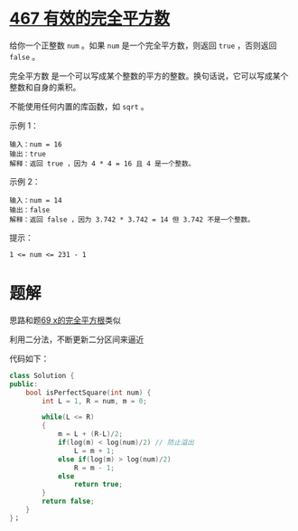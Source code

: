 
# [467 有效的完全平方数](https://leetcode.cn/problems/valid-perfect-square/)

给你一个正整数 `num` 。如果 `num` 是一个完全平方数，则返回 `true` ，否则返回 `false` 。

完全平方数 是一个可以写成某个整数的平方的整数。换句话说，它可以写成某个整数和自身的乘积。

不能使用任何内置的库函数，如  `sqrt` 。

 

示例 1：
```
输入：num = 16
输出：true
解释：返回 true ，因为 4 * 4 = 16 且 4 是一个整数。

```

示例 2：
```
输入：num = 14
输出：false
解释：返回 false ，因为 3.742 * 3.742 = 14 但 3.742 不是一个整数。
```

提示：

`1 <= num <= 231 - 1`

# 题解

思路和题[69 x的完全平方根](./1-4-69_x的完全平方根.md)类似

利用二分法，不断更新二分区间来逼近

代码如下：

```cpp
class Solution {
public:
    bool isPerfectSquare(int num) {
        int L = 1, R = num, m = 0;

        while(L <= R)
        {
            m = L + (R-L)/2;
            if(log(m) < log(num)/2) // 防止溢出
                L = m + 1;
            else if(log(m) > log(num)/2)
                R = m - 1;
            else
                return true;
        }
        return false;
    }
}；
```




